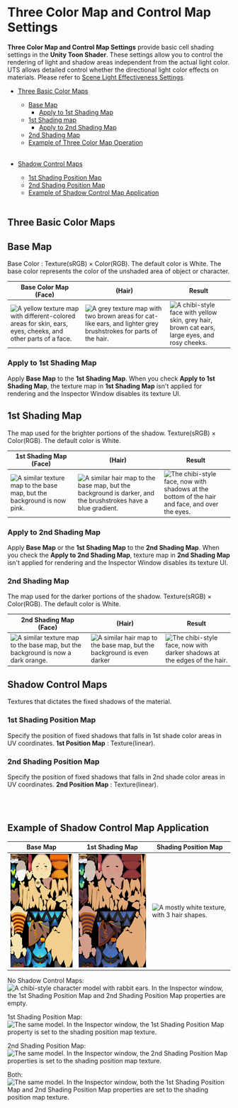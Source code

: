 # Three Color Map and Control Map Settings

**Three Color Map and Control Map Settings** provide basic cell shading settings in the **Unity Toon Shader**. These settings allow you to control the rendering of light and shadow areas independent from the actual light color. UTS allows detailed control whether the directional light color effects on materials. Please refer to [Scene Light Effectiveness Settings](SceneLight.md).

* [Three Basic Color Maps](#Three-basic-color-maps)
  * [Base Map](#base-map)
    * [Apply to 1st Shading Map](#apply-to-1st-shading-map)
  * [1st Shading map](#1st-shading-map)
    * [Apply to 2nd Shading Map](#apply-to-2nd-shading-map)
  * [2nd Shading Map](#2nd-shading-map)
  * [Example of Three Color Map Operation](#example-of-Three-color-map-operation) 
<br><br>


* [Shadow Control Maps](#shadow-control-maps)
  * [1st Shading Position Map](#1st-shading-map)
  * [2nd Shading Position Map](#2nd-shading-map)
  * [Example of Shadow Control Map Application](#example-of-shadow-control-map-application)
<br><br>

## Three Basic Color Maps

## Base Map
Base Color : Texture(sRGB) × Color(RGB). The default color is White. The base color represents the color of the unshaded area of object or character. 

|  Base Color Map (Face) | (Hair) | Result  |
| ---- | ---- |---- |
| <img alt="A yellow texture map with different-colored areas for skin, ears, eyes, cheeks, and other parts of a face." src="images/yuko_face3_main.png" height="256">  | <img alt="A grey texture map with two brown areas for cat-like ears, and lighter grey brushstrokes for parts of the hair." src="images/yuko_hair.png" height="256"> |<img alt="A chibi-style face with yellow skin, grey hair, brown cat ears, large eyes, and rosy cheeks." src="images/YukoFace.png" height="256">  |


### Apply to 1st Shading Map
Apply **Base Map** to the **1st Shading Map**. When you check **Apply to 1st Shading Map**, the texture map in **1st Shading Map** isn't applied for rendering and the Inspector Window disables its texture UI.


## 1st Shading Map
The map used for the brighter portions of the shadow. Texture(sRGB) × Color(RGB). The default color is White.

|   **1st Shading Map** (Face) | (Hair) | Result  |
| ---- | ---- | ---- |
| <img alt="A similar texture map to the base map, but the background is now pink." src="images/yuko_face3_B.png" height="256">   | <img alt="A similar hair map to the base map, but the background is darker, and the brushstrokes have a blue gradient." src="images/yuko_hairB.png" height="256"> |<img alt="The chibi-style face, now with shadows at the bottom of the hair and face, and over the eyes." src="images/YukoFace1stShadingMap.png" height="256">  |


### Apply to 2nd Shading Map
Apply **Base Map** or the **1st Shading Map** to the **2nd Shading Map**. When you check the **Apply to 2nd Shading Map**, texture map in **2nd Shading Map** isn't applied for rendering and the Inspector Window disables its texture UI.


### 2nd Shading Map
The map used for the darker portions of the shadow. Texture(sRGB) × Color(RGB). The default color is White.

|  **2nd Shading Map** (Face)  | (Hair) | Result  |
| ---- | ---- | ---- |
| <img alt="A similar texture map to the base map, but the background is now a dark orange." src="images/yuko_face3_C.png" height="256">   | <img alt="A similar hair map to the base map, but the background is even darker" src="images/yuko_hairC.png" height="256"> |<img alt="The chibi-style face, now with darker shadows at the edges of the hair." src="images/YukoFace2ndShadingMap.png" height="256">  |


## Shadow Control Maps
Textures that dictates the fixed shadows of the material. 

### 1st Shading Position Map
Specify the position of fixed shadows that falls in 1st shade color areas in UV coordinates. **1st Position Map** : Texture(linear). 

### 2nd Shading Position Map
Specify the position of fixed shadows that falls in 2nd shade color areas in UV coordinates. **2nd Position Map** : Texture(linear).


<br><br>
## Example of Shadow Control Map Application
| Base Map | 1st Shading Map | Shading Position Map |
| ---- | ---- | ---- |
| <img alt="A UV map texture that contains all the parts of a chibi-style model" src="images/utc_all2_light.png" height="256"> |<img alt="The same UV map but some areas have a darker color." src="images/utc_all2_dark.png" height="256"> |<img alt="A mostly white texture, with 3 hair shapes." src="images/utc_all2_offsetdark.png" height="256"> |

No Shadow Control Maps:
![A chibi-style character model with rabbit ears. In the Inspector window, the 1st Shading Position Map and 2nd Shading Position Map properties are empty.](images/ShadowControlMap0.png)

1st Shading Position Map:
![The same model. In the Inspector window, the 1st Shading Position Map property is set to the shading position map texture.](images/ShadowControlMap1.png)

2nd Shading Position Map:
![The same model. In the Inspector window, the 2nd Shading Position Map properties is set to the shading position map texture.](images/ShadowControlMap2.png)

Both:
![The same model. In the Inspector window, both the 1st Shading Position Map and 2nd Shading Position Map properties are set to the shading position map texture. ](images/ShadowControlMap3.png)
